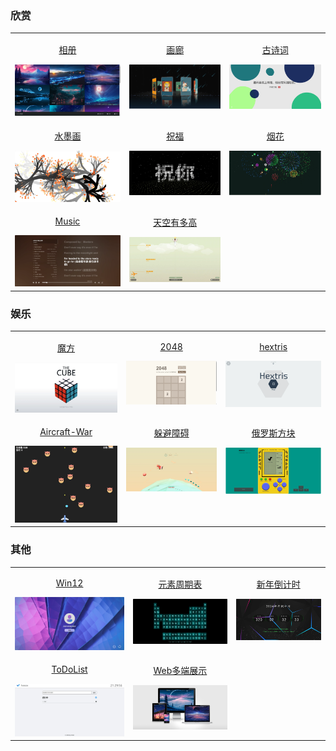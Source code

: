 
### 欣赏

<table align="center">
    <!-- 第一行 -->
    <tr>
    <td valign="top">
        <a target="_blank" href="https://room.cmymoon.com/picture/index.html">
            <p align="center">相册</p>
            <img src="./yulan/1.webp"/>
        </a>
    </td>
    <td valign="top">
        <a target="_blank" href="https://room.cmymoon.com/gallery/gallery.html">
            <p align="center">画廊</p>
            <img src="./yulan/2.webp"/>
        </a>
    </td>
    <td valign="top">
        <a target="_blank" href="https://room.cmymoon.com/gushi.html">
            <p align="center">古诗词</p>
            <img src="./yulan/3.webp"/>
        </a>
    </td>
    </tr>
    <!-- 第二行 -->
    <tr>
    <td valign="top">
        <a target="_blank" href="https://room.cmymoon.com/shuimo.html">
            <p align="center">水墨画</p>
            <img src="./yulan/4.webp"/>
        </a>
    </td>
    <td valign="top">
        <a target="_blank" href="https://room.cmymoon.com/zhufu.html">
            <p align="center">祝福</p>
            <img src="./yulan/5.webp"/>
        </a>
    </td>
    <td valign="top">
        <a target="_blank" href="https://room.cmymoon.com/Firework_Simulator-main/index.html">
            <p align="center">烟花</p>
            <img src="./yulan/6.webp"/>
        </a>
    </td>
    </tr>
    <!-- 第三行 -->
    <tr>
    <td valign="top">
        <a target="_blank" href="https://music.cmymoon.com/">
            <p align="center">Music</p>
            <img src="./yulan/8.webp"/>
        </a>
    </td>
    <td valign="top">
        <a target="_blank" href="https://room.cmymoon.com/sky/index.html">
            <p align="center">天空有多高</p>
            <img src="./yulan/9.webp"/>
        </a>
    </td>
    </tr>
</table>

### 娱乐

<table align="center">
    <!-- 第一行 -->
    <tr>
    <td valign="top">
        <a target="_blank" href="https://room.cmymoon.com/mofang.html">
            <p align="center">魔方</p>
            <img src="./yulan/YL-1.webp"/>
        </a>
    </td>
    <td valign="top">
        <a target="_blank" href="https://room.cmymoon.com/2048.html">
            <p align="center">2048</p>
            <img src="./yulan/YL-2.webp"/>
        </a>
    </td>
    <td valign="top">
        <a target="_blank" href="https://room.cmymoon.com/hextris.html">
            <p align="center">hextris</p>
            <img src="./yulan/YL-3.webp"/>
        </a>
    </td>
    </tr>
 <!-- 第二行 -->
    <tr>
    <td valign="top">
        <a target="_blank" href="https://room.cmymoon.com/Aircraft-war/index.html">
            <p align="center">Aircraft-War</p>
            <img src="./yulan/YL-4.webp"/>
        </a>
    </td>
    <td valign="top">
    <a target="_blank" href="https://room.cmymoon.com/Avoiding-obstacles.html">
    <p align="center">躲避障碍</p>
     <img src="./yulan/YL-5.webp"/>
        </a>
    </td>
    <td valign="top">
    <a target="_blank" href="https://room.cmymoon.com/tetris/index.html">
    <p align="center">俄罗斯方块</p>
     <img src="./yulan/YL-6.webp"/>
        </a>
    </td>
    </tr>
</table>

### 其他

<table align="center">
    <!-- 第一行 -->
    <tr>
    <td valign="top">
        <a target="_blank" href="https://room.cmymoon.com/win12-main/desktop.html">
            <p align="center">Win12</p>
            <img src="./yulan/else-1.webp"/>
        </a>
    </td>
    <td valign="top">
        <a target="_blank" href="https://room.cmymoon.com/yuansu.html">
            <p align="center">元素周期表</p>
            <img src="./yulan/else-2.webp"/>
        </a>
    </td>
    <td valign="top">
        <a target="_blank" href="https://room.cmymoon.com/xinnian.html">
            <p align="center">新年倒计时</p>
            <img src="./yulan/else-3.webp"/>
        </a>
    </td>
    </tr>
        <!-- 第二行 -->
    <tr>
    <td valign="top">
        <a target="_blank" href="https://room.cmymoon.com/TodoList/index.html">
            <p align="center">ToDoList</p>
            <img src="./yulan/else-4.webp"/>
        </a>
    </td>
    <td valign="top">
        <a target="_blank" href="https://room.cmymoon.com/web-multiterminal-preview/index.html">
            <p align="center">Web多端展示</p>
            <img src="./yulan/else-5.webp"/>
    </a>
    </td>
    </tr>
</table>
